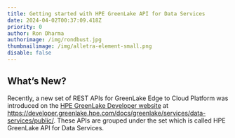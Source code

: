 ```yaml
---
title: Getting started with HPE GreenLake API for Data Services
date: 2024-04-02T00:37:09.418Z
priority: 0
author: Ron Dharma
authorimage: /img/rondbust.jpg
thumbnailimage: /img/alletra-element-small.png
disable: false
---
```

## What’s New?


Recently, a new set of REST APIs for GreenLake Edge to Cloud Platform was introduced on the [HPE GreenLake Developer website](https://developer.greenlake.hpe.com/docs/greenlake/services/data-services/public/) at https://developer.greenlake.hpe.com/docs/greenlake/services/data-services/public/.  These APIs are grouped under the set which is called HPE GreenLake API for Data Services.
